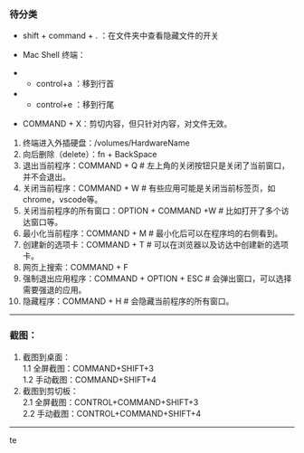 ### 待分类
* shift + command + . ：在文件夹中查看隐藏文件的开关
* Mac Shell 终端：
* * control+a ：移到行首
* * control+e ：移到行尾

* COMMAND + X：剪切内容，但只针对内容，对文件无效。

1. 终端进入外插硬盘：/volumes/HardwareName
2. 向后删除（delete）：fn + BackSpace
3. 退出当前程序：COMMAND + Q                  # 左上角的关闭按钮只是关闭了当前窗口，并不会退出。
4. 关闭当前程序：COMMAND + W                  # 有些应用可能是关闭当前标签页，如chrome，vscode等。
5. 关闭当前程序的所有窗口：OPTION + COMMAND +W  # 比如打开了多个访达窗口等。
6. 最小化当前程序：COMMAND + M                 # 最小化后可以在程序坞的右侧看到。
7. 创建新的选项卡：COMMAND + T                 # 可以在浏览器以及访达中创建新的选项卡。
8. 网页上搜索：COMMAND + F
9. 强制退出应用程序：COMMAND + OPTION + ESC    # 会弹出窗口，可以选择需要强退的应用。
10. 隐藏程序：COMMAND + H                     # 会隐藏当前程序的所有窗口。

---
### 截图：
1. 截图到桌面：   
1.1 全屏截图：COMMAND+SHIFT+3   
1.2 手动截图：COMMAND+SHIFT+4
2. 截图到剪切板：   
2.1 全屏截图：CONTROL+COMMAND+SHIFT+3   
2.2 手动截图：CONTROL+COMMAND+SHIFT+4   
---

te
